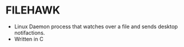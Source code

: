 # FILEHAWK
- Linux Daemon process that watches over a file and sends desktop notifactions.
- Written in C
